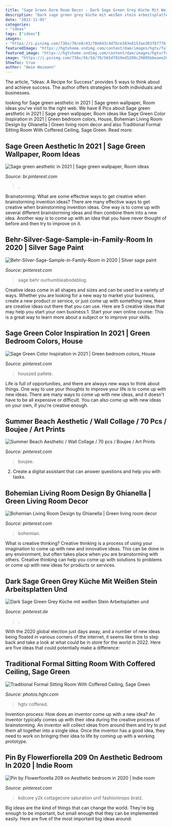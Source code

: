 ```yaml
---
title: "Sage Green Dorm Room Decor - Dark Sage Green Grey Küche Mit Weißen Stein Arbeitsplatten Und"
description: "Dark sage green grey küche mit weißen stein arbeitsplatten und"
date: "2022-11-05"
categories:
- "ideas"
tags: ["ideas"]
images:
- "https://i.pinimg.com/736x/70/e0/43/70e043c4d7bce303e8153ae303f8777b.jpg"
featuredImage: "https://hgtvhome.sndimg.com/content/dam/images/hgtv/fullset/2017/6/20/0/IO_Sarah-Barnard_Pacific-Palisades-Estate_11.jpg.rend.hgtvcom.966.1288.suffix/1497984880461.jpeg"
featured_image: "https://hgtvhome.sndimg.com/content/dam/images/hgtv/fullset/2017/6/20/0/IO_Sarah-Barnard_Pacific-Palisades-Estate_11.jpg.rend.hgtvcom.966.1288.suffix/1497984880461.jpeg"
image: "https://i.pinimg.com/736x/56/5d/70/565d7019ed5208c29895bbeaee287882.jpg"
ShowToc: true
author: "Amie Weimann"
---
```



The article, "Ideas: A Recipe for Success" provides 5 ways to think about and achieve success. The author offers strategies for both individuals and businesses.

	

		
looking for Sage green aesthetic in 2021 | Sage green wallpaper, Room ideas you've visit to the right web. We have 8 Pics about Sage green aesthetic in 2021 | Sage green wallpaper, Room ideas like Sage Green Color Inspiration in 2021 | Green bedroom colors, House, Bohemian Living Room Design by Ghianella | Green living room decor and also Traditional Formal Sitting Room With Coffered Ceiling, Sage Green. Read more:
		
    
## Sage Green Aesthetic In 2021 | Sage Green Wallpaper, Room Ideas

<img loading=lazy src="https://i.pinimg.com/736x/8e/01/f7/8e01f779cad1f9454f4e13980703d05c.jpg" onerror="this.onerror=null;this.src='https://tse4.mm.bing.net/th?id=OIP.zVIkhZOlPitiklIny6FHQAHaI8&amp;pid=15.1';" alt="Sage green aesthetic in 2021 | Sage green wallpaper, Room ideas">

_Source: br.pinterest.com_

>. 

	

Brainstorming: What are some effective ways to get creative when brainstorming invention ideas?
There are many effective ways to get creative when brainstorming invention ideas. One way is to come up with several different brainstorming ideas and then combine them into a new idea. Another way is to come up with an idea that you have never thought of before and then try to improve on it.

    
## Behr-Silver-Sage-Sample-in-Family-Room In 2020 | Silver Sage Paint

<img loading=lazy src="https://i.pinimg.com/736x/5f/c8/a6/5fc8a6887dd6299878ca230478ef9c53.jpg" onerror="this.onerror=null;this.src='https://tse4.mm.bing.net/th?id=OIP.7ZaJMJC7V_Z5eCT0qa01UwHaLH&amp;pid=15.1';" alt="Behr-Silver-Sage-Sample-in-Family-Room in 2020 | Silver sage paint">

_Source: pinterest.com_

>sage behr ourhumbleabodeblog. 

	

Creative ideas come in all shapes and sizes and can be used in a variety of ways. Whether you are looking for a new way to market your business, create a new product or service, or just come up with something new, there are creative ideas out there that you can use. Here are 5 creative ideas that may help you start your own business:1. Start your own online course: This is a great way to learn more about a subject or to improve your skills.

    
## Sage Green Color Inspiration In 2021 | Green Bedroom Colors, House

<img loading=lazy src="https://i.pinimg.com/736x/56/5d/70/565d7019ed5208c29895bbeaee287882.jpg" onerror="this.onerror=null;this.src='https://tse1.mm.bing.net/th?id=OIP.yLJk1214sWTsCwDigjPyOwHaLG&amp;pid=15.1';" alt="Sage Green Color Inspiration in 2021 | Green bedroom colors, House">

_Source: pinterest.com_

>houszed pallete. 

	

Life is full of opportunities, and there are always new ways to think about things. One way to use your thoughts to improve your life is to come up with new ideas. There are many ways to come up with new ideas, and it doesn't have to be all expensive or difficult. You can also come up with new ideas on your own, if you're creative enough.

    
## Summer Beach Aesthetic / Wall Collage / 70 Pcs / Boujee / Art Prints

<img loading=lazy src="https://i.pinimg.com/736x/84/dc/0d/84dc0deea7966757fca5778f5de9fb1d.jpg" onerror="this.onerror=null;this.src='https://tse2.mm.bing.net/th?id=OIP.G5eF5GNBeXDXWEa7cyhOogHaHa&amp;pid=15.1';" alt="Summer Beach Aesthetic / Wall Collage / 70 pcs / Boujee / Art Prints">

_Source: pinterest.com_

>boujee. 

	

2. Create a digital assistant that can answer questions and help you with tasks.

    
## Bohemian Living Room Design By Ghianella | Green Living Room Decor

<img loading=lazy src="https://i.pinimg.com/736x/70/e0/43/70e043c4d7bce303e8153ae303f8777b.jpg" onerror="this.onerror=null;this.src='https://tse1.mm.bing.net/th?id=OIP.6I1DyzSvCcCFdNVvGwtnUwHaHa&amp;pid=15.1';" alt="Bohemian Living Room Design by Ghianella | Green living room decor">

_Source: pinterest.com_

>bohemian. 

	

What is creative thinking?
Creative thinking is a process of using your imagination to come up with new and innovative ideas. This can be done in any environment, but often takes place when you are brainstorming with others. Creative thinking can help you come up with solutions to problems or come up with new ideas for products or services.

    
## Dark Sage Green Grey Küche Mit Weißen Stein Arbeitsplatten Und

<img loading=lazy src="https://i.pinimg.com/736x/cd/dc/58/cddc581874c5e4be5d26887f08382e12.jpg" onerror="this.onerror=null;this.src='https://tse1.mm.bing.net/th?id=OIP.pYICLjKAPtshRaifyWyRrQHaLG&amp;pid=15.1';" alt="Dark Sage Green Grey Küche mit weißen Stein Arbeitsplatten und">

_Source: pinterest.de_

>. 

	

With the 2020 global election just days away, and a number of new ideas being floated in various corners of the internet, it seems like time to step back and take a look at what could be in store for the world in 2022. Here are five ideas that could potentially make a difference: 

    
## Traditional Formal Sitting Room With Coffered Ceiling, Sage Green

<img loading=lazy src="https://hgtvhome.sndimg.com/content/dam/images/hgtv/fullset/2017/6/20/0/IO_Sarah-Barnard_Pacific-Palisades-Estate_11.jpg.rend.hgtvcom.966.1288.suffix/1497984880461.jpeg" onerror="this.onerror=null;this.src='https://tse2.mm.bing.net/th?id=OIP.cHFoWb3T2f3ujO59nUJinwHaJ4&amp;pid=15.1';" alt="Traditional Formal Sitting Room With Coffered Ceiling, Sage Green">

_Source: photos.hgtv.com_

>hgtv coffered. 

	

Invention process: How does an inventor come up with a new idea?
An inventor typically comes up with their idea during the creative process of brainstorming. An inventor will collect ideas from around them and try to put them all together into a single idea. Once the inventor has a good idea, they need to work on bringing their idea to life by coming up with a working prototype.

    
## Pin By Flowerfiorella 209 On Aesthetic Bedroom In 2020 | Indie Room

<img loading=lazy src="https://i.pinimg.com/736x/41/1d/65/411d65e0ebb419e911128a6b105462b9.jpg" onerror="this.onerror=null;this.src='https://tse4.mm.bing.net/th?id=OIP.mClGC9T7Y9UZ--zrZfgCBwHaJ3&amp;pid=15.1';" alt="Pin by Flowerfiorella 209 on Aesthetic bedroom in 2020 | Indie room">

_Source: pinterest.com_

>kidcore y2k cottagecore saturation unif fashioninspo bratz. 

	

Big ideas are the kind of things that can change the world. They're big enough to be important, but small enough that they can be implemented easily. Here are five of the most important big ideas around: 

